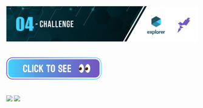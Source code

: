<img src="https://github.com/jacksonMarcelinoFreitas/Space_Cream/blob/master/images/Header%20Readme.png"/>

#

<p style="align: center">
    <a href="https://jacksonmarcelinofreitas.github.io/Space_Cream/">
        <img src="https://github.com/jacksonMarcelinoFreitas/Mentoring_Form/raw/master/Buttom%20to%20see.png" alt="Button to see the project" style="width:250px; align:center">
    </a>
</p>

#

<img width=1080 src="https://github.com/jacksonMarcelinoFreitas/Space_Cream/blob/master/images/gif_.gif"/>
<img width=1080 src="https://github.com/jacksonMarcelinoFreitas/Space_Cream/blob/master/images/gif_responsive.gif"/>

